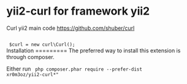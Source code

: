 yii2-curl for framework yii2
=========

Curl yii2 main code https://github.com/shuber/curl

<code>
 $curl = new curl\Curl();
</code> 
 Installation
=========
The preferred way to install this extension is through composer.

Either run
<code>
php composer.phar require --prefer-dist xr0m3oz/yii2-curl*"
</code>
